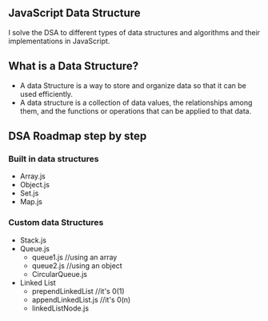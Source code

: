 ## JavaScript Data Structure
I solve the DSA to different types of data structures and algorithms and their implementations in JavaScript.

## What is a Data Structure?
- A data Structure is a way to store and organize data so that it can be used efficiently.
- A data structure is a collection of data values, the relationships among them, and the functions or operations that can be applied to that data.

## DSA Roadmap step by step
### Built in data structures 
- Array.js
- Object.js
- Set.js
- Map.js
### Custom data Structures 
- Stack.js
- Queue.js
    - queue1.js //using an array
    - queue2.js //using an object
    - CircularQueue.js
- Linked List
    - prependLinkedList //it's 0(1)
    - appendLinkedList.js //it's 0(n)
    - linkedListNode.js

